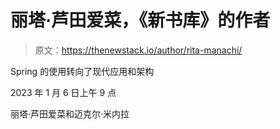 # 丽塔·芦田爱菜，《新书库》的作者

> 原文：<https://thenewstack.io/author/rita-manachi/>

Spring 的使用转向了现代应用和架构

2023 年 1 月 6 日上午 9 点

丽塔·芦田爱菜和迈克尔·米内拉